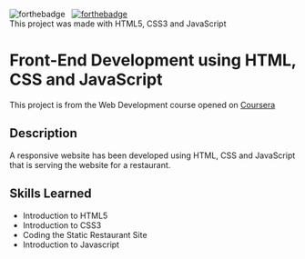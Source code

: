 ![forthebadge](https://forthebadge.com/images/badges/uses-html.svg)&nbsp;&nbsp;&nbsp;[![forthebadge](https://forthebadge.com/images/badges/built-with-love.svg)](https://forthebadge.com)\
This project was made with HTML5, CSS3 and JavaScript

# Front-End Development using HTML, CSS and JavaScript

This project is from the Web Development course opened on [Coursera](https://www.coursera.org/learn/html-css-javascript-for-web-developers)  

## Description

A responsive website has been developed using HTML, CSS and JavaScript that is serving the website for a restaurant.

## Skills Learned

* Introduction to HTML5
* Introduction to CSS3
* Coding the Static Restaurant Site
* Introduction to Javascript
